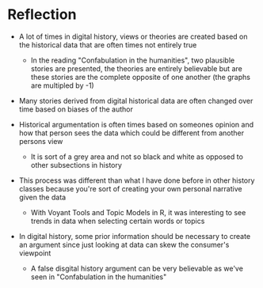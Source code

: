 # Reflection

- A lot of times in digital history, views or theories are created based on the historical data that are often times not entirely true
  - In the reading "Confabulation in the humanities", two plausible stories are presented, the theories are entirely believable but are these stories are the complete opposite of one another (the graphs are multipled by -1)
  
- Many stories derived from digital historical data are often changed over time based on biases of the author

- Historical argumentation is often times based on someones opinion and how that person sees the data which could be different from another persons view
  - It is sort of a grey area and not so black and white as opposed to other subsections in history
  
- This process was different than what I have done before in other history classes because you're sort of creating your own personal narrative given the data
  - With Voyant Tools and Topic Models in R, it was interesting to see trends in data when selecting certain words or topics

- In digital history, some prior information should be necessary to create an argument since just looking at data can skew the consumer's viewpoint
  - A false disgital history argument can be very believable as we've seen in "Confabulation in the humanities"
